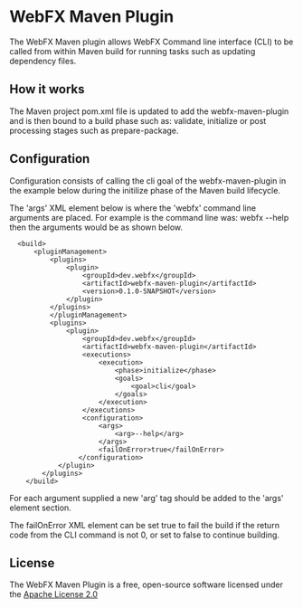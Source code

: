 # WebFX Maven Plugin

The WebFX Maven plugin allows WebFX Command line interface (CLI) 
to be called from within Maven build for running tasks such as 
updating dependency files.

## How it works

The Maven project pom.xml file is updated to add the webfx-maven-plugin
and is then bound to a build phase such as: validate, initialize or
post processing stages such as prepare-package.

## Configuration

Configuration consists of calling the cli goal of the webfx-maven-plugin
in the example below during the initilize phase of the Maven build 
lifecycle.

The 'args' XML element below is where the 'webfx' command line arguments
are placed. For example is the command line was: webfx --help 
then the arguments would be as shown below.

```
  <build>
      <pluginManagement>
          <plugins>
              <plugin>
                  <groupId>dev.webfx</groupId>
                  <artifactId>webfx-maven-plugin</artifactId>
                  <version>0.1.0-SNAPSHOT</version>
              </plugin>
          </plugins>
          </pluginManagement>  
          <plugins>
              <plugin>
                  <groupId>dev.webfx</groupId>
                  <artifactId>webfx-maven-plugin</artifactId>
                  <executions>
                      <execution>
                          <phase>initialize</phase>
                          <goals>
                              <goal>cli</goal>
                          </goals>
                      </execution>
                  </executions>
                  <configuration>
                      <args>                
                          <arg>--help</arg>
                      </args>
                      <failOnError>true</failOnError>
                 </configuration>
            </plugin>
        </plugins>
    </build>
```

For each argument supplied a new 'arg' tag should be added to the
'args' element section.

The failOnError XML element can be set true to fail the build if
the return code from the CLI command is not 0, or set to false
to continue building.

## License

The WebFX Maven Plugin is a free, open-source software licensed under the [Apache License 2.0](LICENSE)
